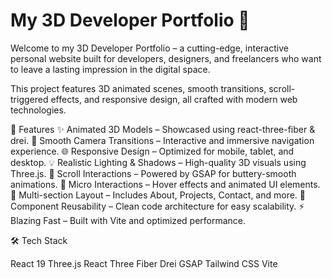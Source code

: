 # My 3D Developer Portfolio 🚀
 
Welcome to my 3D Developer Portfolio – a cutting-edge, interactive personal website built for developers, designers, and freelancers who want to leave a lasting impression in the digital space.

This project features 3D animated scenes, smooth transitions, scroll-triggered effects, and responsive design, all crafted with modern web technologies.

🌟 Features ✨ Animated 3D Models – Showcased using react-three-fiber & drei. 🎥 Smooth Camera Transitions – Interactive and immersive navigation experience. 🌐 Responsive Design – Optimized for mobile, tablet, and desktop. 💡 Realistic Lighting & Shadows – High-quality 3D visuals using Three.js. 🔁 Scroll Interactions – Powered by GSAP for buttery-smooth animations. 🎯 Micro Interactions – Hover effects and animated UI elements. 📂 Multi-section Layout – Includes About, Projects, Contact, and more. 🧱 Component Reusability – Clean code architecture for easy scalability. ⚡ Blazing Fast – Built with Vite and optimized performance.

🛠️ Tech Stack

React 19
Three.js
React Three Fiber
Drei
GSAP
Tailwind CSS
Vite
